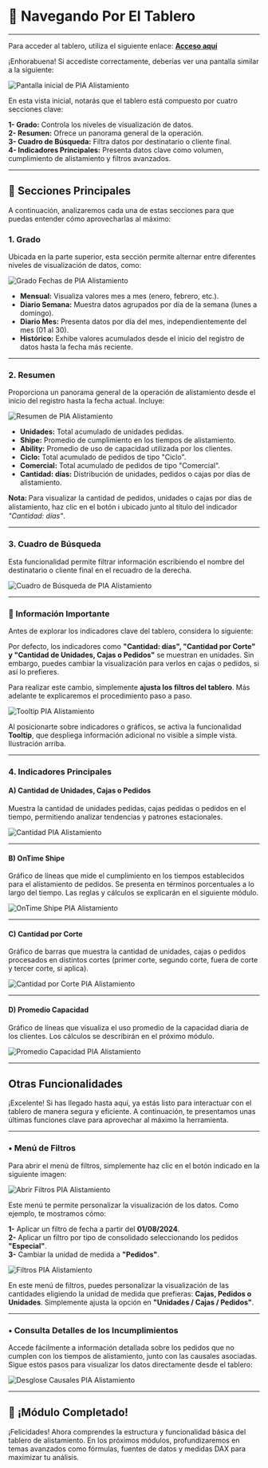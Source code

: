 # 🎯 Navegando Por El Tablero

---
Para acceder al tablero, utiliza el siguiente enlace: <a href="https://josemaestreb.github.io/01_Pharex_Workspace/Tablero%20PIA%20-%20Alistamiento.html" target="_blank"><strong>Acceso aquí</strong></a>

¡Enhorabuena! Si accediste correctamente, deberías ver una pantalla similar a la siguiente:  

<img src="https://josemaestreb.github.io/docs.pia/_asset/02_alistamiento/00-dashboard.png" alt="Pantalla inicial de PIA Alistamiento" loading="lazy"/>  

En esta vista inicial, notarás que el tablero está compuesto por cuatro secciones clave:

**1- Grado:** Controla los niveles de visualización de datos.  
**2- Resumen:** Ofrece un panorama general de la operación.  
**3- Cuadro de Búsqueda:** Filtra datos por destinatario o cliente final.  
**4- Indicadores Principales:** Presenta datos clave como volumen, cumplimiento de alistamiento y filtros avanzados.  

---

## 🧩 Secciones Principales
A continuación, analizaremos cada una de estas secciones para que puedas entender cómo aprovecharlas al máximo:  

### 1. Grado
Ubicada en la parte superior, esta sección permite alternar entre diferentes niveles de visualización de datos, como:  

<img src="https://josemaestreb.github.io/docs.pia/_asset/02_alistamiento/01-grado.png" alt="Grado Fechas de PIA Alistamiento" loading="lazy"/>  

- **Mensual:** Visualiza valores mes a mes (enero, febrero, etc.).
- **Diario Semana:** Muestra datos agrupados por día de la semana (lunes a domingo).
- **Diario Mes:** Presenta datos por día del mes, independientemente del mes (01 al 30).
- **Histórico:** Exhibe valores acumulados desde el inicio del registro de datos hasta la fecha más reciente.

---

### 2. Resumen
Proporciona un panorama general de la operación de alistamiento desde el inicio del registro hasta la fecha actual. Incluye:  

<img src="https://josemaestreb.github.io/docs.pia/_asset/02_alistamiento/01-resumen.png" alt="Resumen de PIA Alistamiento" loading="lazy"/>  

- **Unidades:** Total acumulado de unidades pedidas.
- **Shipe:** Promedio de cumplimiento en los tiempos de alistamiento.
- **Ability:** Promedio de uso de capacidad utilizada por los clientes.
- **Ciclo:** Total acumulado de pedidos de tipo "Ciclo".
- **Comercial:** Total acumulado de pedidos de tipo "Comercial".
- **Cantidad: días:** Distribución de unidades, pedidos o cajas por días de alistamiento.

<p class="tip"><strong>Nota: </strong>Para visualizar la cantidad de pedidos, unidades o cajas por días de alistamiento, haz clic en el botón ℹ️ ubicado junto al título del indicador <em>"Cantidad: días"</em>.</p>

---

### 3. Cuadro de Búsqueda
Esta funcionalidad permite filtrar información escribiendo el nombre del destinatario o cliente final en el recuadro de la derecha.

<img src="https://josemaestreb.github.io/docs.pia/_asset/02_alistamiento/02-destinatario.png" alt="Cuadro de Búsqueda de PIA Alistamiento" loading="lazy"/>  

---

### 📣 Información Importante

Antes de explorar los indicadores clave del tablero, considera lo siguiente:

Por defecto, los indicadores como **"Cantidad: días", "Cantidad por Corte" y "Cantidad de Unidades, Cajas o Pedidos"** se muestran en unidades. Sin embargo, puedes cambiar la visualización para verlos en cajas o pedidos, si así lo prefieres.

Para realizar este cambio, simplemente **ajusta los filtros del tablero**. Más adelante te explicaremos el procedimiento paso a paso.

<img src="https://josemaestreb.github.io/docs.pia/_asset/02_alistamiento/03-tooltip.gif" alt="Tooltip PIA Alistamiento" loading="lazy"/>  

<p class="tip">Al posicionarte sobre indicadores o gráficos, se activa la funcionalidad <strong>Tooltip</strong>, que despliega información adicional no visible a simple vista. Ilustración arriba.</p>

---

### 4. Indicadores Principales

#### A) Cantidad de Unidades, Cajas o Pedidos
Muestra la cantidad de unidades pedidas, cajas pedidas o pedidos en el tiempo, permitiendo analizar tendencias y patrones estacionales.  

<img src="https://josemaestreb.github.io/docs.pia/_asset/02_alistamiento/04-cantidad.png" alt="Cantidad PIA Alistamiento" loading="lazy"/>  

---

#### B) OnTime Shipe
Gráfico de líneas que mide el cumplimiento en los tiempos establecidos para el alistamiento de pedidos. Se presenta en términos porcentuales a lo largo del tiempo. Las reglas y cálculos se explicarán en el siguiente módulo.  

<img src="https://josemaestreb.github.io/docs.pia/_asset/02_alistamiento/05-on-time-shipe.png" alt="OnTime Shipe PIA Alistamiento" loading="lazy"/>  

---

#### C) Cantidad por Corte
Gráfico de barras que muestra la cantidad de unidades, cajas o pedidos procesados en distintos cortes (primer corte, segundo corte, fuera de corte y tercer corte, si aplica).  

<img src="https://josemaestreb.github.io/docs.pia/_asset/02_alistamiento/06-cantidad-por-corte.png" alt="Cantidad por Corte PIA Alistamiento" loading="lazy"/>  

---

#### D) Promedio Capacidad
Gráfico de líneas que visualiza el uso promedio de la capacidad diaria de los clientes. Los cálculos se describirán en el próximo módulo.  

<img src="https://josemaestreb.github.io/docs.pia/_asset/02_alistamiento/07-promedio-capacidad.png" alt="Promedio Capacidad PIA Alistamiento" loading="lazy"/> 

---

## Otras Funcionalidades

¡Excelente! Si has llegado hasta aquí, ya estás listo para interactuar con el tablero de manera segura y eficiente. A continuación, te presentamos unas últimas funciones clave para aprovechar al máximo la herramienta.

---

### • Menú de Filtros

Para abrir el menú de filtros, simplemente haz clic en el botón indicado en la siguiente imagen:

<img src="https://josemaestreb.github.io/docs.pia/_asset/02_alistamiento/08-menu-filtros.png" alt="Abrir Filtros PIA Alistamiento" loading="lazy"/> 

Este menú te permite personalizar la visualización de los datos. Como ejemplo, te mostramos cómo:

**1-** Aplicar un filtro de fecha a partir del **01/08/2024**.  
**2-** Aplicar un filtro por tipo de consolidado seleccionando los pedidos **"Especial"**.  
**3-** Cambiar la unidad de medida a **"Pedidos"**.  

<img src="https://josemaestreb.github.io/docs.pia/_asset/02_alistamiento/09-aplicacion-de-filtros.gif" alt="Filtros PIA Alistamiento" loading="lazy"/> 

<p class="tip">En este menú de filtros, puedes personalizar la visualización de las cantidades eligiendo la unidad de medida que prefieras: <strong>Cajas, Pedidos o Unidades</strong>. Simplemente ajusta la opción en <strong>"Unidades / Cajas / Pedidos"</strong>.</p>

---

### • Consulta Detalles de los Incumplimientos

Accede fácilmente a información detallada sobre los pedidos que no cumplen con los tiempos de alistamiento, junto con las causales asociadas. Sigue estos pasos para visualizar los datos directamente desde el tablero:  

<img src="https://josemaestreb.github.io/docs.pia/_asset/02_alistamiento/10-funciones-adicionales.gif" alt="Desglose Causales PIA Alistamiento" loading="lazy"/>  

---

## 🎉 ¡Módulo Completado!

¡Felicidades! Ahora comprendes la estructura y funcionalidad básica del tablero de alistamiento. En los próximos módulos, profundizaremos en temas avanzados como fórmulas, fuentes de datos y medidas DAX para maximizar tu análisis.